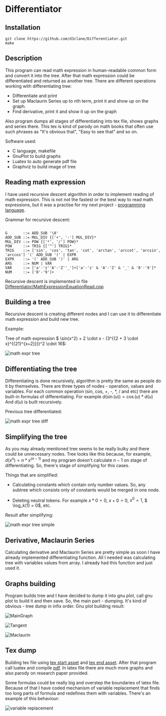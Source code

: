# Differentiator

## Installation 

```
git clone https://github.com/d3clane/Differentiator.git
make
```

## Description

This program can read math expression in human-readable common form and convert it into the tree. After that math expression could be differentiated and returned as another tree. There are different operations working with differentiating tree:
- Differentiate and print
- Set up Maclaurin Series up to nth term, print it and show up on the graph.
- Find derivative, print it and show it up on the graph

Also program dumps all stages of differentiating into tex file, shows graphs and series there. This tex is kind of parody on math books that often use such phrases as "It's obvious that", "Easy to see that" and so on.

Software used:
- C language, makefile
- GnuPlot to build graphs
- Luatex to auto generate pdf file
- Graphviz to build image of tree

## Reading math expression

I have used recursive descent algorithm in order to implement reading of math expression. This is not not the fastest or the best way to read math expressions, but it was a practise for my next project - [programming language](https://github.com/d3clane/ProgrammingLanguage).

Grammar for recursive descent:

```

G       ::= ADD_SUB '\0'
ADD_SUB ::= MUL_DIV {['+', '-'] MUL_DIV}*
MUL_DIV ::= POW {['*', '/'] POW}*
POW     ::= TRIG {['^'] TRIG}*
TRIG    ::= ['sin', 'cos', 'tan', 'cot', 'arctan', 'arccot', 'arcsin', 'arccos'] '(' ADD_SUB ')' | EXPR
EXPR    ::= '(' ADD_SUB ')' | ARG
ARG     ::= NUM | VAR
VAR     ::= ['a'-'z''A'-'Z''_']+['a'-'z' & 'A'-'Z' & '_' & '0'-'9']*
NUM     ::= ['0'-'9']+

```

Recursive descent is implemented in file [Differentiator/MathExpressionEquationRead.cpp](https://github.com/d3clane/Differentiator/blob/main/Differentiator/MathExpressionEquationRead.cpp)


## Building a tree

Recursive descent is creating different nodes and I can use it to differentiate math expression and build new tree.

Example:

Tree of math expression $ \sin(x^2) + 2 \cdot x - (3^{{2 + 3 \cdot x}^{{21}^{x+2}}})^2 \cdot 16$:

![math expr tree](https://github.com/d3clane/Differentiator/tree/main/ReadmeAssets/imgs/Tree.png)

## Differentiating the tree

Differentiating is done recursively, algorithm is pretty the same as people do it by themselves. There are three types of nodes - operation, values and variables. For each common operation (sin, cos, +, -, *, / and etc) there are built-in formulas of differentiating. For example $d(\sin(u)) = \cos(u) * d(u)$ And $d(u)$ is built recursively.

Previous tree differentiated:

![math expr tree diff](https://github.com/d3clane/Differentiator/tree/main/ReadmeAssets/imgs/DiffTree.png)

## Simplifying the tree

As you may already mentioned tree seems to be really bulky and there could be unnecessary nodes. Tree looks like this because, for example, $d(x^n) = n * x^(n - 1)$ and my program doesn't calculate $n - 1$ on stage of differentiating. So, there's stage of simplifying for this cases.

Things that are simplified:
- Calculating constants which contain only number values. So, any subtree which consists only of constants would be merged in one node.

- Deleting neutral tokens. For example $x * 0 = 0$, $x + 0 = 0$, $x^0 = 1$, $ \log_k(1) = 0$, etc.

Result after simplifying:

![math expr tree simple](https://github.com/d3clane/Differentiator/tree/main/ReadmeAssets/imgs/SimpleTree.png)

## Derivative, Maclaurin Series

Calculating derivative and Maclaurin Series are pretty simple as soon I have already implemented differentiating function. All I needed was calculating tree with variables values from array. I already had this function and just used it.

## Graphs building 

Program builds tree and I have decided to dump it into gnu plot, call gnu plot to build it and then save. So, the main part - dumping. It's kind of obvious - tree dump in infix order. Gnu plot building result:

![MainGraph](https://github.com/d3clane/Differentiator/tree/main/ReadmeAssets/imgs/MainGraph.png)

![Tangent](https://github.com/d3clane/Differentiator/tree/main/ReadmeAssets/imgs/Tangent.png)

![Maclaurin](https://github.com/d3clane/Differentiator/tree/main/ReadmeAssets/imgs/Maclaurin.png)

## Tex dump

Building tex file using [tex start asset](Differentiator/latexStartAsset.txt) and [tex end asset](Differentiator/latexEndAsset.txt). After that program call luatex and compile [pdf](Differentiator/PHD.pdf). In latex file there are much more graphs and also parody on research paper provided.

Some formulas could be really big and overstep the boundaries of latex file. Because of that I have coded mechanism of variable replacement that finds too long parts of formula and redefines them with variables. There's an example of this behaviour:

![variable replacement](https://github.com/d3clane/Differentiator/tree/main/ReadmeAssets/imgs/Replacement.png)

